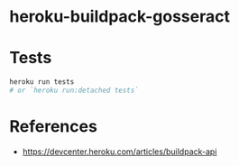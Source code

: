 # heroku-buildpack-gosseract

# Tests

```sh
heroku run tests
# or `heroku run:detached tests`
```

# References

- https://devcenter.heroku.com/articles/buildpack-api

